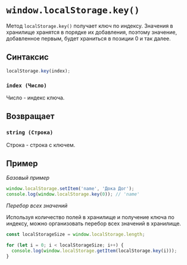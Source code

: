 # `window.localStorage.key()`

Метод `localStorage.key()` получает ключ по индексу. Значения в хранилище хранятся в порядке их добавления, поэтому значение, добавленное первым, будет храниться в позиции 0 и так далее.

## Синтаксис

```js
localStorage.key(index);
```

### `index (Число)`

Число - индекс ключа.

## Возвращает

### `string (Строка)`

Строка - строка с ключем.

## Пример

_Базовый пример_

```js
window.localStorage.setItem('name', 'Дока Дог');
console.log(window.localStorage.key(0)); // 'name'
```

_Перебор всех значений_

Используя количество полей в хранилище и получение ключа по индексу, можно организовать перебор всех значений в хранилище.

```js
const localStorageSize = window.localStorage.length;

for (let i = 0; i < localStorageSize; i++) {
  console.log(window.localStorage.getItem(localStorage.key(i)));
}
```
